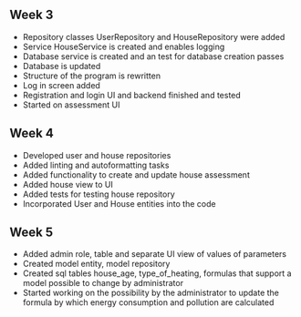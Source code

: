 ## Week 3
- Repository classes UserRepository and HouseRepository were added
- Service HouseService is created and enables logging 
- Database service is created and an test for database creation passes
- Database is updated
- Structure of the program is rewritten
- Log in screen added 
- Registration and login UI and backend finished and tested
- Started on assessment UI

## Week 4 
- Developed user and house repositories
- Added linting and autoformatting tasks
- Added functionality to create and update house assessment
- Added house view to UI
- Added tests for testing house repository
- Incorporated User and House entities into the code

## Week 5
- Added admin role, table and separate UI view of values of parameters
- Created model entity, model repository
- Created sql tables house_age, type_of_heating, formulas that support a model possible to change by administrator
- Started working on the possibility by the administrator to update the formula by which energy consumption and pollution are calculated
